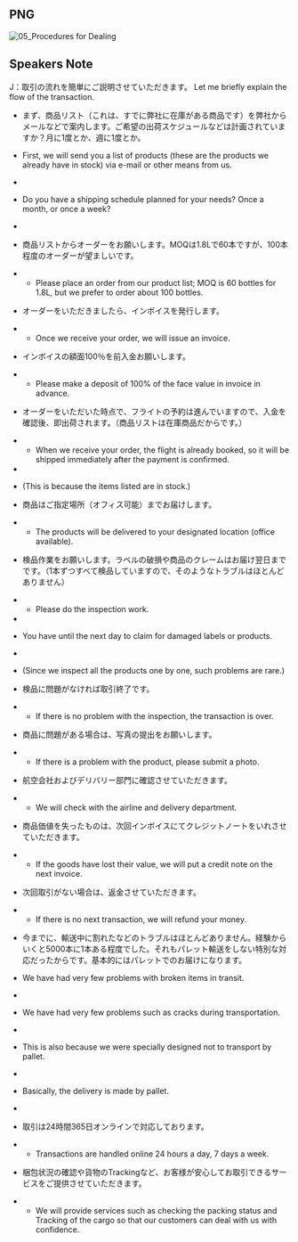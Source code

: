 ## PNG
![05_Procedures for Dealing](https://user-images.githubusercontent.com/58035269/151593425-a6d440d6-272f-4ba9-b168-de5147172f56.png)

## Speakers Note
J：取引の流れを簡単にご説明させていただきます。
Let me briefly explain the flow of the transaction.

- まず、商品リスト（これは、すでに弊社に在庫がある商品です）を弊社からメールなどで案内します。ご希望の出荷スケジュールなどは計画されていますか？月に1度とか、週に1度とか。
- First, we will send you a list of products (these are the products we already have in stock) via e-mail or other means from us. 
- 
- Do you have a shipping schedule planned for your needs? Once a month, or once a week?
- 
- 商品リストからオーダーをお願いします。MOQは1.8Lで60本ですが、100本程度のオーダーが望ましいです。
- - Please place an order from our product list; MOQ is 60 bottles for 1.8L, but we prefer to order about 100 bottles.

- オーダーをいただきましたら、インボイスを発行します。
- - Once we receive your order, we will issue an invoice.

- インボイスの額面100％を前入金お願いします。
- - Please make a deposit of 100% of the face value in invoice in advance.

- オーダーをいただいた時点で、フライトの予約は進んでいますので、入金を確認後、即出荷されます。（商品リストは在庫商品だからです。）
- - When we receive your order, the flight is already booked, so it will be shipped immediately after the payment is confirmed. 
- 
- (This is because the items listed are in stock.)

- 商品はご指定場所（オフィス可能）までお届けします。
- - The products will be delivered to your designated location (office available).

- 検品作業をお願いします。ラベルの破損や商品のクレームはお届け翌日までです。（1本ずつすべて検品していますので、そのようなトラブルはほとんどありません）
- - Please do the inspection work. 
- 
- You have until the next day to claim for damaged labels or products. 
- 
- (Since we inspect all the products one by one, such problems are rare.)

- 検品に問題がなければ取引終了です。
- - If there is no problem with the inspection, the transaction is over.

- 商品に問題がある場合は、写真の提出をお願いします。
- - If there is a problem with the product, please submit a photo.

- 航空会社およびデリバリー部門に確認させていただきます。
- - We will check with the airline and delivery department.

- 商品価値を失ったものは、次回インボイスにてクレジットノートをいれさせていただきます。
- - If the goods have lost their value, we will put a credit note on the next invoice.

- 次回取引がない場合は、返金させていただきます。
- - If there is no next transaction, we will refund your money.

- 今までに、輸送中に割れたなどのトラブルはほとんどありません。経験からいくと5000本に1本ある程度でした。それもパレット輸送をしない特別な対応だったからです。基本的にはパレットでのお届けになります。
- We have had very few problems with broken items in transit. 
- 
- We have had very few problems such as cracks during transportation. 
- 
- This is also because we were specially designed not to transport by pallet. 
- 
- Basically, the delivery is made by pallet.
- 
- 取引は24時間365日オンラインで対応しております。
- - Transactions are handled online 24 hours a day, 7 days a week.

- 梱包状況の確認や貨物のTrackingなど、お客様が安心してお取引できるサービスをご提供させていただきます。
- - We will provide services such as checking the packing status and Tracking of the cargo so that our customers can deal with us with confidence.
